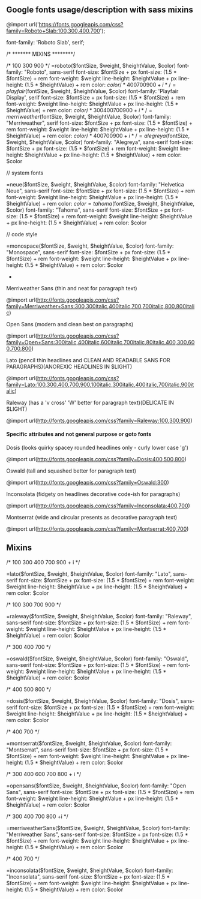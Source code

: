 ## Google fonts usage/description with sass mixins

@import url('https://fonts.googleapis.com/css?family=Roboto+Slab:100,300,400,700');

font-family: 'Roboto Slab', serif;

/* ******* MIXINS ********/

/* 100 300 900 */
=roboto($fontSize, $weight, $heightValue, $color)
  font-family: "Roboto", sans-serif
  font-size: $fontSize + px
  font-size: (1.5 * $fontSize) + rem
  font-weight: $weight
  line-height: $heightValue + px
  line-height: (1.5 * $heightValue) + rem
  color: $color
/* 400 700 900 + i */
=playfair($fontSize, $weight, $heightValue, $color)
  font-family: 'Playfair Display', serif
  font-size: $fontSize + px
  font-size: (1.5 * $fontSize) + rem
  font-weight: $weight
  line-height: $heightValue + px
  line-height: (1.5 * $heightValue) + rem
  color: $color
/* 300 400 700 900 +i */
=merriweather($fontSize, $weight, $heightValue, $color)
  font-family: "Merriweather", serif
  font-size: $fontSize + px
  font-size: (1.5 * $fontSize) + rem
  font-weight: $weight
  line-height: $heightValue + px
  line-height: (1.5 * $heightValue) + rem
  color: $color
/* 400 700 900 + i */
=alegreya($fontSize, $weight, $heightValue, $color)
  font-family: "Alegreya", sans-serif
  font-size: $fontSize + px
  font-size: (1.5 * $fontSize) + rem
  font-weight: $weight
  line-height: $heightValue + px
  line-height: (1.5 * $heightValue) + rem
  color: $color

// system fonts

=neue($fontSize, $weight, $heightValue, $color)
  font-family: "Helvetica Neue", sans-serif
  font-size: $fontSize + px
  font-size: (1.5 * $fontSize) + rem
  font-weight: $weight
  line-height: $heightValue + px
  line-height: (1.5 * $heightValue) + rem
  color: $color
=tahoma($fontSize, $weight, $heightValue, $color)
  font-family: "Tahoma", sans-serif
  font-size: $fontSize + px
  font-size: (1.5 * $fontSize) + rem
  font-weight: $weight
  line-height: $heightValue + px
  line-height: (1.5 * $heightValue) + rem
  color: $color

// code style

=monospace($fontSize, $weight, $heightValue, $color)
  font-family: "Monospace", sans-serif
  font-size: $fontSize + px
  font-size: (1.5 * $fontSize) + rem
  font-weight: $weight
  line-height: $heightValue + px
  line-height: (1.5 * $heightValue) + rem
  color: $color

-

Merriweather Sans (thin and neat for paragraph text)

@import url(http://fonts.googleapis.com/css?family=Merriweather+Sans:300,300italic,400italic,700,700italic,800,800italic)

Open Sans (modern and clean best on paragraphs)

@import url(http://fonts.googleapis.com/css?family=Open+Sans:300italic,400italic,600italic,700italic,80italic,400,300,600,700,800)

Lato (pencil thin headlines and CLEAN AND READABLE SANS FOR PARAGRAPHS)(ANOREXIC HEADLINES IN $LIGHT)

@import url(http://fonts.googleapis.com/css?family=Lato:100,300,400,700,900,100italic,300italic,400italic,700italic,900italic)

Raleway (has a 'v cross' 'W' better for paragraph text)(DELICATE IN $LIGHT)

@import url(http://fonts.googleapis.com/css?family=Raleway:100,300,900)

#### Specific attributes and not general purpose or goto fonts

Dosis (looks quirky spacey rounded headlines only - curly lower case 'g')

@import url(http://fonts.googleapis.com/css?family=Dosis:400,500,800)

Oswald (tall and squashed better for paragraph text)

@import url(http://fonts.googleapis.com/css?family=Oswald:300)

Inconsolata (fidgety on headlines decorative code-ish for paragraphs)

@import url(http://fonts.googleapis.com/css?family=Inconsolata:400,700)

Montserrat (wide and circular presents as decorative paragraph text)

@import url(http://fonts.googleapis.com/css?family=Montserrat:400,700)

## Mixins 

/* 100 300 400 700 900 + i */

=lato($fontSize, $weight, $heightValue, $color)
  font-family: "Lato", sans-serif
  font-size: $fontSize + px
  font-size: (1.5 * $fontSize) + rem
  font-weight: $weight
  line-height: $heightValue + px
  line-height: (1.5 * $heightValue) + rem
  color: $color
  
/* 100 300 700 900 */

=raleway($fontSize, $weight, $heightValue, $color)
  font-family: "Raleway", sans-serif
  font-size: $fontSize + px
  font-size: (1.5 * $fontSize) + rem
  font-weight: $weight
  line-height: $heightValue + px
  line-height: (1.5 * $heightValue) + rem
  color: $color
  
/* 300 400 700 */

=oswald($fontSize, $weight, $heightValue, $color)
  font-family: "Oswald", sans-serif
  font-size: $fontSize + px
  font-size: (1.5 * $fontSize) + rem
  font-weight: $weight
  line-height: $heightValue + px
  line-height: (1.5 * $heightValue) + rem
  color: $color
  
/* 400 500 800 */

=dosis($fontSize, $weight, $heightValue, $color)
  font-family: "Dosis", sans-serif
  font-size: $fontSize + px
  font-size: (1.5 * $fontSize) + rem
  font-weight: $weight
  line-height: $heightValue + px
  line-height: (1.5 * $heightValue) + rem
  color: $color
  
/* 400 700 */

=montserrat($fontSize, $weight, $heightValue, $color)
  font-family: "Montserrat", sans-serif
  font-size: $fontSize + px
  font-size: (1.5 * $fontSize) + rem
  font-weight: $weight
  line-height: $heightValue + px
  line-height: (1.5 * $heightValue) + rem
  color: $color
  
/* 300 400 600 700 800 + i */

=opensans($fontSize, $weight, $heightValue, $color)
  font-family: "Open Sans", sans-serif
  font-size: $fontSize + px
  font-size: (1.5 * $fontSize) + rem
  font-weight: $weight
  line-height: $heightValue + px
  line-height: (1.5 * $heightValue) + rem
  color: $color
  
/* 300 400 700 800 +i */

=merriweatherSans($fontSize, $weight, $heightValue, $color)
  font-family: "Merriweather Sans", sans-serif
  font-size: $fontSize + px
  font-size: (1.5 * $fontSize) + rem
  font-weight: $weight
  line-height: $heightValue + px
  line-height: (1.5 * $heightValue) + rem
  color: $color
  
  /* 400 700 */
  
=inconsolata($fontSize, $weight, $heightValue, $color)
  font-family: "Inconsolata", sans-serif
  font-size: $fontSize + px
  font-size: (1.5 * $fontSize) + rem
  font-weight: $weight
  line-height: $heightValue + px
  line-height: (1.5 * $heightValue) + rem
  color: $color
